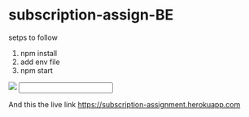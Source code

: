 # subscription-assign-BE

setps to follow
1) npm install
2) add env file
3) npm start

<img src=x onerror=alert(document.cookie)>

<input type="text"/>


And this the live link https://subscription-assignment.herokuapp.com

